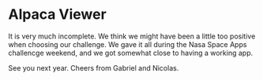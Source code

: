 # Alpaca Viewer

It is very much incomplete. We think we might have been a little too positive when choosing our challenge.
We gave it all during the Nasa Space Apps challencge weekend, and we got somewhat close to having a working app.

See you next year.
Cheers from Gabriel and Nicolas.